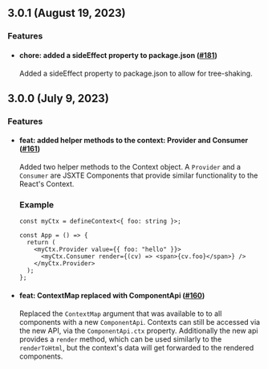 ## 3.0.1 (August 19, 2023)

### Features

- #### chore: added a sideEffect property to package.json ([#181](https://github.com/ncpa0/jsxte/pull/181))

  Added a sideEffect property to package.json to allow for tree-shaking.

## 3.0.0 (July 9, 2023)

### Features

- #### feat: added helper methods to the context: Provider and Consumer ([#161](https://github.com/ncpa0cpl/jsxte/pull/161))

  Added two helper methods to the Context object. A `Provider` and a `Consumer` are JSXTE Components that provide similar functionality to the React's Context.

  ### Example

  ```tsx
  const myCtx = defineContext<{ foo: string }>;

  const App = () => {
    return (
      <myCtx.Provider value={{ foo: "hello" }}>
        <myCtx.Consumer render={(cv) => <span>{cv.foo}</span>} />
      </myCtx.Provider>
    );
  };
  ```

- #### feat: ContextMap replaced with ComponentApi ([#160](https://github.com/ncpa0cpl/jsxte/pull/160))

  Replaced the `ContextMap` argument that was available to to all components with a new `ComponentApi`. Contexts can still be accessed via the new API, via the `ComponentApi.ctx` property. Additionally the new api provides a `render` method, which can be used similarly to the `renderToHtml`, but the context's data will get forwarded to the rendered components.
